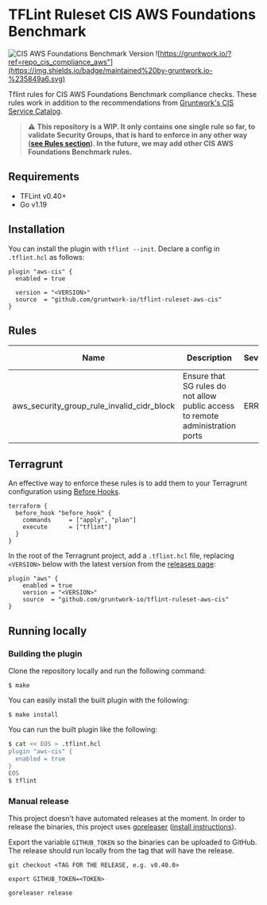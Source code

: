# TFLint Ruleset CIS AWS Foundations Benchmark

![CIS AWS Foundations Benchmark Version](https://img.shields.io/badge/CIS%20benchmark%20version-1.5.0-green)
![https://gruntwork.io/?ref=repo_cis_compliance_aws"](https://img.shields.io/badge/maintained%20by-gruntwork.io-%235849a6.svg)

Tflint rules for CIS AWS Foundations Benchmark compliance checks. These rules work in addition to the recommendations from [Gruntwork's CIS Service Catalog](https://github.com/gruntwork-io/terraform-aws-cis-service-catalog).

> :warning: **This repository is a WIP. It only contains one single rule so far, to validate Security Groups, that is hard to enforce in any other way ([see Rules section](#rules)). In the future, we may add other CIS AWS Foundations Benchmark rules.**


## Requirements

- TFLint v0.40+
- Go v1.19

## Installation

You can install the plugin with `tflint --init`. Declare a config in `.tflint.hcl` as follows:

```hcl
plugin "aws-cis" {
  enabled = true

  version = "<VERSION>"
  source  = "github.com/gruntwork-io/tflint-ruleset-aws-cis"
}
```

## Rules

| Name                                       | Description                                                                        |Severity|Enabled| CIS Recommendation |
|--------------------------------------------|------------------------------------------------------------------------------------| --- | --- |--------------------|
| aws_security_group_rule_invalid_cidr_block | Ensure that SG rules do not allow public access to remote administration ports     |ERROR|✔| 5.2 and 5.3        |

## Terragrunt

An effective way to enforce these rules is to add them to your Terragrunt configuration using [Before Hooks](https://terragrunt.gruntwork.io/docs/features/hooks/#tflint-hook).

```hcl
terraform {
  before_hook "before_hook" {
    commands     = ["apply", "plan"]
    execute      = ["tflint"]
  }
}
```

In the root of the Terragrunt project, add a `.tflint.hcl` file, replacing `<VERSION>` below with the latest version from the [releases page](https://github.com/gruntwork-io/tflint-ruleset-aws-cis/releases):

```hcl
plugin "aws" {
    enabled = true
    version = "<VERSION>"
    source  = "github.com/gruntwork-io/tflint-ruleset-aws-cis"
}
```


## Running locally

### Building the plugin

Clone the repository locally and run the following command:

```
$ make
```

You can easily install the built plugin with the following:

```
$ make install
```

You can run the built plugin like the following:

```bash
$ cat << EOS > .tflint.hcl
plugin "aws-cis" {
  enabled = true
}
EOS
$ tflint
```

### Manual release

This project doesn't have automated releases at the moment. In order to release the binaries, this project uses [goreleaser](https://goreleaser.com/) ([install instructions](https://goreleaser.com/install/)).

Export the variable `GITHUB_TOKEN` so the binaries can be uploaded to GitHub. The release should run locally from the tag that will have the release.

```
git checkout <TAG FOR THE RELEASE, e.g. v0.40.0>

export GITHUB_TOKEN=<TOKEN>

goreleaser release
```
